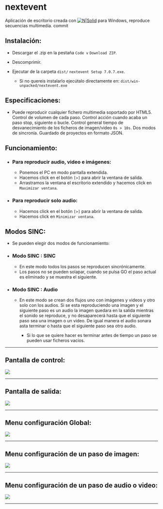 # nextevent

Aplicación de escritorio creada con  [![N|Solid](https://pablolusarreta.github.io/relog/media-nextevent/electron.svg)](https://www.electronjs.org/) para  Windows, reproduce secuencias multimedia. 
commit
## Instalación:
* Descargar el .zip en la pestaña `Code v`  `Download ZIP`.
* Descomprimir.
* Ejecutar de la carpeta `dist/` `nextevent Setup 7.0.7.exe`.

  * Si no quereis instalarlo ejecútalo directamente en:
`dist/win-unpacked/nextevent.exe`
## Especificaciones:
* Puede reproducir cualquier fichero multimedia soportado por HTML5.
Control de volumen de cada paso.
Control acción cuando acaba un paso stop, siguiente o bucle.
Control general tiempo de desvanecimiento de los ficheros de imagen/video ` 0s > 10s `.
Dos modos de sincronía.
Guardado de proyectos en formato JSON. 



## Funcionamiento:
* ### Para  reproducir audio, video e imágenes: 
  * Ponemos el PC en modo pantalla extendida.
  * Hacemos click en el botón `[>]` para abrir la ventana de salida.
  * Arrastramos la ventana el escritorio extendido y hacemos click en ` Maximizar ventana `.

* ### Para reproducir solo audio:
  * Hacemos click en el botón `[>]` para abrir la ventana de salida.
  * Hacemos click en ` Minimizar ventana `.


## Modos SINC:
* Se pueden elegir dos modos de funcionamiento:
* ### Modo SINC : SINC
  * En este modo todos los pasos se reproducen sincrónicamente.
  * Los pasos no se pueden solapar, cuando se pulsa GO el paso actual es eliminado y se muestra el siguiente.
* ### Modo SINC : Audio
  * En este modo se crean dos flujos uno con imágenes y videos y otro solo con los audios.
Si se esta reproduciendo una imagen y el siguiente paso es un audio la imagen quedara en la salida 
mientras el sonido se reproduce, y no desaparecerá hasta que el siguiente paso sea una imagen o un video.
De igual manera el audio sonara asta terminar o hasta que el siguiente paso sea otro audio.

    * Si lo que se quiere hacer es terminar antes de tiempo un paso se pueden usar ficheros vacíos.



***
## Pantalla de control:
![](https://pablolusarreta.github.io/relog/media-nextevent/ControlPrincipal.png)
***
## Pantalla de salida:
![](https://pablolusarreta.github.io/relog/media-nextevent/Salida.png)
***
## Menu configuración Global:
![](https://pablolusarreta.github.io/relog/media-nextevent/ConfiguracionGlobal.png)
***
## Menu configuración de un paso de imagen:
![](https://pablolusarreta.github.io/relog/media-nextevent/ConfiguracionPasoImg.png)
***
## Menu configuración de un paso de audio o video:
![](https://pablolusarreta.github.io/relog/media-nextevent/ConfiguracionPasoAudioVideo.png)
***
